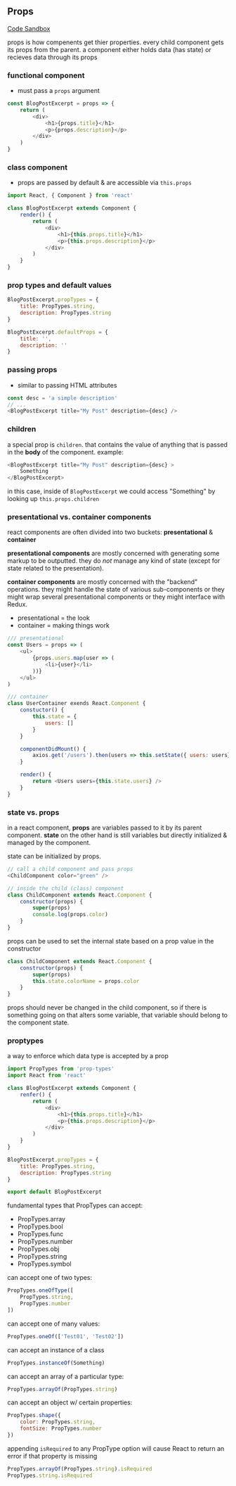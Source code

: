 ## Props

[Code Sandbox](https://codesandbox.io/s/props-g43jo)

props is how compenents get thier properties. every child component gets its props from the parent. a component either holds data (has state) or recieves data through its props

### functional component

- must pass a `props` argument
```javascript
const BlogPostExcerpt = props => {
    return (
        <div>
            <h1>{props.title}</h1>
            <p>{props.description}</p>
        </div>
    )
}
```

### class component

- props are passed by default & are accessible via `this.props`
```javascript
import React, { Component } from 'react'

class BlogPostExcerpt extends Component {
    render() {
        return (
            <div>
                <h1>{this.props.title}</h1>
                <p>{this.props.description}</p>
            </div>
        )
    }
}
```

### prop types and default values

```javascript
BlogPostExcerpt.propTypes = {
    title: PropTypes.string,
    description: PropTypes.string
}

BlogPostExcerpt.defaultProps = {
    title: '',
    description: ''
}
```

### passing props

- similar to passing HTML attributes
```javascript
const desc = 'a simple description'
// ...
<BlogPostExcerpt title="My Post" description={desc} />
```

### children

a special prop is `children`. that contains the value of anything that is passed in the __body__ of the component. example:

```javascript
<BlogPostExcerpt title="My Post" description={desc} >
    Something
</BlogPostExcerpt>
```

in this case, inside of `BlogPostExcerpt` we could access "Something" by looking up `this.props.children`

### presentational vs. container components

react components are often divided into two buckets: __presentational__ & __container__

__presentational components__ are mostly concerned with generating some markup to be outputted. they do _not_ manage any kind of state (except for state related to the presentation).

__container components__ are mostly concerned with the "backend" operations. they might handle the state of various sub-components or they might wrap several presentational components or they might interface with Redux. 

- presentational = the look
- container = making things work

```javascript
/// presentational
const Users = props => (
    <ul>
        {props.users.map(user => (
            <li>{user}</li>
        ))}
    </ul>
)
```

```javascript
/// container
class UserContainer exends React.Component {
    constuctor() {
        this.state = {
            users: []
        }
    }

    componentDidMount() {
        axios.get('/users').then(users => this.setState({ users: users}))
    }

    render() {
        return <Users users={this.state.users} />
    }
}
```

### state vs. props

in a react component, __props__ are variables passed to it by its parent component. __state__ on the other hand is still variables but directly initialized & managed by the component.

state can be initialized by props. 

```javascript
// call a child component and pass props
<ChildComponent color="green" />
```

```javascript
// inside the child (class) component
class ChildComponent extends React.Component {
    constructor(props) {
        super(props)
        console.log(props.color)
    }
}
```

props can be used to set the internal state based on a prop value in the constructor

```javascript
class ChildComponent extends React.Component {
    constructor(props) {
        super(props)
        this.state.colorName = props.color
    }
}
```

props should never be changed in the child component, so if there is something going on that alters some variable, that variable should belong to the component state. 

### proptypes 

a way to enforce which data type is accepted by a prop 

```javascript
import PropTypes from 'prop-types'
import React from 'react'

class BlogPostExcerpt extends Component {
    renfer() {
        return (
            <div>
                <h1>{this.props.title}</h1>
                <p>{this.props.description}</p>
            </div>
        )
    }
}

BlogPostExcerpt.propTypes = {
    title: PropTypes.string,
    description: PropTypes.string
}

export default BlogPostExcerpt
```

fundamental types that PropTypes can accept:
 - PropTypes.array
 - PropTypes.bool
 - PropTypes.func
 - PropTypes.number
 - PropTypes.obj
 - PropTypes.string
 - PropTypes.symbol

can accept one of two types:
```javascript
PropTypes.oneOfType([
    PropTypes.string,
    PropTypes.number
])
```

can accept one of many values:
```javascript
PropTypes.oneOf(['Test01', 'Test02'])
```

can accept an instance of a class
```javascript
PropTypes.instanceOf(Something)
```

can accept an array of a particular type:
```javascript
PropTypes.arrayOf(PropTypes.string)
```

can accept an object w/ certain properties:
```javascript
PropTypes.shape({
    color: PropTypes.string,
    fontSize: PropTypes.number
})
```

appending `isRequired` to any PropType option will cause React to return an error if that property is missing
```javascript
PropTypes.arrayOf(PropTypes.string).isRequired
PropTypes.string.isRequired
```